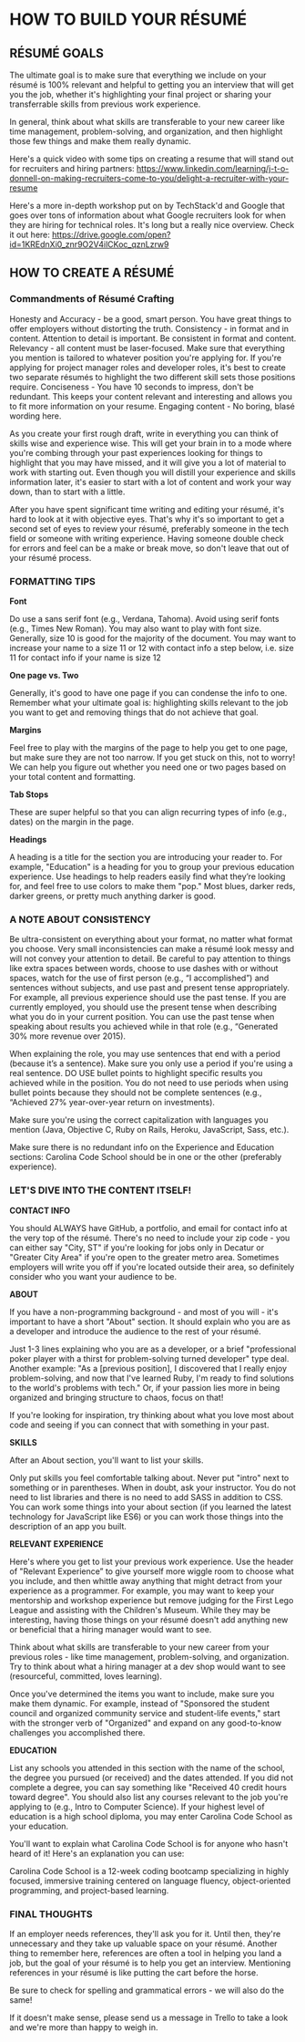 # HOW TO BUILD YOUR RÉSUMÉ

## RÉSUMÉ GOALS

The ultimate goal is to make sure that everything we include on your résumé is 100% relevant and helpful to getting you an interview that will get you the job, whether it's highlighting your final project or sharing your transferrable skills from previous work experience.

In general, think about what skills are transferable to your new career like time management, problem-solving, and organization, and then highlight those few things and make them really dynamic.

Here's a quick video with some tips on creating a resume that will stand out for recruiters and hiring partners: https://www.linkedin.com/learning/j-t-o-donnell-on-making-recruiters-come-to-you/delight-a-recruiter-with-your-resume

Here's a more in-depth workshop put on by TechStack'd and Google that goes over tons of information about what Google recruiters look for when they are hiring for technical roles. It's long but a really nice overview. Check it out here: https://drive.google.com/open?id=1KREdnXi0_znr9O2V4ilCKoc_qznLzrw9

## HOW TO CREATE A RÉSUMÉ

### Commandments of Résumé Crafting

Honesty and Accuracy - be a good, smart person. You have great things to offer employers without distorting the truth.
Consistency - in format and in content. Attention to detail is important. Be consistent in format and content.
Relevancy - all content must be laser-focused. Make sure that everything you mention is tailored to whatever position you're applying for. If you're applying for project manager roles and developer roles, it's best to create two separate résumés to highlight the two different skill sets those positions require.
Conciseness - You have 10 seconds to impress, don't be redundant. This keeps your content relevant and interesting and allows you to fit more information on your resume.
Engaging content - No boring, blasé wording here.

As you create your first rough draft, write in everything you can think of skills wise and experience wise. This will get your brain in to a mode where you're combing through your past experiences looking for things to highlight that you may have missed, and it will give you a lot of material to work with starting out. Even though you will distill your experience and skills information later, it's easier to start with a lot of content and work your way down, than to start with a little.

After you have spent significant time writing and editing your résumé, it's hard to look at it with objective eyes. That's why it's so important to get a second set of eyes to review your résumé, preferably someone in the tech field or someone with writing experience. Having someone double check for errors and feel can be a make or break move, so don't leave that out of your résumé process.

### FORMATTING TIPS

**Font**

Do use a sans serif font (e.g., Verdana, Tahoma). Avoid using serif fonts (e.g., Times New Roman). You may also want to play with font size. Generally, size 10 is good for the majority of the document. You may want to increase your name to a size 11 or 12 with contact info a step below, i.e. size 11 for contact info if your name is size 12

**One page vs. Two**

Generally, it's good to have one page if you can condense the info to one. Remember what your ultimate goal is: highlighting skills relevant to the job you want to get and removing things that do not achieve that goal.

**Margins**

Feel free to play with the margins of the page to help you get to one page, but make sure they are not too narrow. If you get stuck on this, not to worry! We can help you figure out whether you need one or two pages based on your total content and formatting.

**Tab Stops**

These are super helpful so that you can align recurring types of info (e.g., dates) on the margin in the page.

**Headings**

A heading is a title for the section you are introducing your reader to. For example, "Education" is a heading for you to group your previous education experience. Use headings to help readers easily find what they’re looking for, and feel free to use colors to make them "pop." Most blues, darker reds, darker greens, or pretty much anything darker is good.

### A NOTE ABOUT CONSISTENCY

Be ultra-consistent on everything about your format, no matter what format you choose. Very small inconsistencies can make a résumé look messy and will not convey your attention to detail. Be careful to pay attention to things like extra spaces between words, choose to use dashes with or without spaces, watch for the use of first person (e.g., “I accomplished”) and sentences without subjects, and use past and present tense appropriately. For example, all previous experience should use the past tense. If you are currently employed, you should use the present tense when describing what you do in your current position. You can use the past tense when speaking about results you achieved while in that role (e.g., “Generated 30% more revenue over 2015).

When explaining the role, you may use sentences that end with a period (because it’s a sentence). Make sure you only use a period if you're using a real sentence. DO USE bullet points to highlight specific results you achieved while in the position. You do not need to use periods when using bullet points because they should not be complete sentences (e.g., “Achieved 27% year-over-year return on investments).

Make sure you're using the correct capitalization with languages you mention (Java, Objective C, Ruby on Rails, Heroku, JavaScript, Sass, etc.).

Make sure there is no redundant info on the Experience and Education sections: Carolina Code School should be in one or the other (preferably experience).

### LET'S DIVE INTO THE CONTENT ITSELF!

**CONTACT INFO**

You should ALWAYS have GitHub, a portfolio, and email for contact info at the very top of the résumé. There's no need to include your zip code - you can either say "City, ST" if you're looking for jobs only in Decatur or "Greater City Area" if you're open to the greater metro area. Sometimes employers will write you off if you're located outside their area, so definitely consider who you want your audience to be.

**ABOUT**

If you have a non-programming background - and most of you will - it's important to have a short "About" section. It should explain who you are as a developer and introduce the audience to the rest of your résumé.

Just 1-3 lines explaining who you are as a developer, or a brief "professional poker player with a thirst for problem-solving turned developer" type deal. Another example: "As a [previous position], I discovered that I really enjoy problem-solving, and now that I've learned Ruby, I'm ready to find solutions to the world's problems with tech." Or, if your passion lies more in being organized and bringing structure to chaos, focus on that!

If you're looking for inspiration, try thinking about what you love most about code and seeing if you can connect that with something in your past.

**SKILLS**

After an About section, you'll want to list your skills.

Only put skills you feel comfortable talking about. Never put "intro" next to something or in parentheses. When in doubt, ask your instructor. You do not need to list libraries and there is no need to add SASS in addition to CSS. You can work some things into your about section (if you learned the latest technology for JavaScript like ES6) or you can work those things into the description of an app you built.

**RELEVANT EXPERIENCE**

Here's where you get to list your previous work experience. Use the header of "Relevant Experience” to give yourself more wiggle room to choose what you include, and then whittle away anything that might detract from your experience as a programmer. For example, you may want to keep your mentorship and workshop experience but remove judging for the First Lego League and assisting with the Children's Museum. While they may be interesting, having those things on your résumé doesn't add anything new or beneficial that a hiring manager would want to see.

Think about what skills are transferable to your new career from your previous roles - like time management, problem-solving, and organization. Try to think about what a hiring manager at a dev shop would want to see (resourceful, committed, loves learning).

Once you've determined the items you want to include, make sure you make them dynamic. For example, instead of "Sponsored the student council and organized community service and student-life events," start with the stronger verb of "Organized" and expand on any good-to-know challenges you accomplished there.

**EDUCATION**

List any schools you attended in this section with the name of the school, the degree you pursued (or received) and the dates attended. If you did not complete a degree, you can say something like "Received 40 credit hours toward degree". You should also list any courses relevant to the job you're applying to (e.g., Intro to Computer Science). If your highest level of education is a high school diploma, you may enter Carolina Code School as your education.

You'll want to explain what Carolina Code School is for anyone who hasn't heard of it! Here's an explanation you can use:

Carolina Code School is a 12-week coding bootcamp specializing in highly focused, immersive training centered on language fluency, object-oriented programming, and project-based learning.

### FINAL THOUGHTS

If an employer needs references, they'll ask you for it. Until then, they're unnecessary and they take up valuable space on your résumé. Another thing to remember here, references are often a tool in helping you land a job, but the goal of your résumé is to help you get an interview. Mentioning references in your résumé is like putting the cart before the horse.

Be sure to check for spelling and grammatical errors - we will also do the same!

If it doesn't make sense, please send us a message in Trello to take a look and we're more than happy to weigh in.
